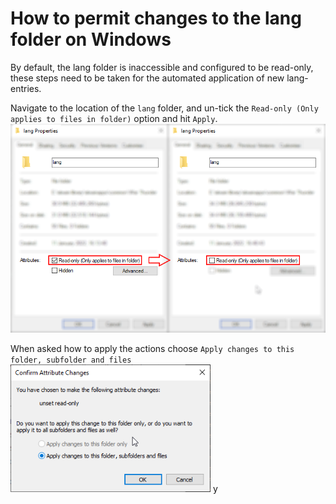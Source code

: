 # How to permit changes to the lang folder on Windows

By default, the lang folder is inaccessible and configured to be read-only, these steps need to be taken for the
automated application of new lang-entries.

Navigate to the location of the ```lang``` folder, and un-tick the ``Read-only (Only applies to files in folder)``
option and hit ``Apply``. <br>
<img class="gatsby-resp-image-image" src="img/lang_perm_tick.png" style="Width: 50rem" alt="un-tick the Ready-only attribute">

When asked how to apply the actions choose ``Apply changes to this folder, subfolder and files`` <br>
<img class="gatsby-resp-image-image" src="img/lang_perm_affirm.png" style="Width: 20rem" alt="un-tick the Ready-only attribute">
y